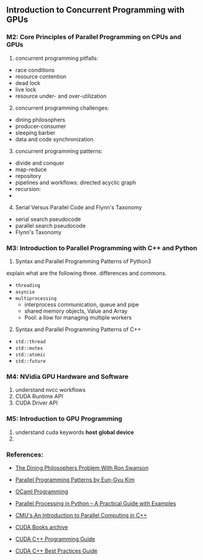 ## Introduction to Concurrent Programming with GPUs

### M2: Core Principles of Parallel Programming on CPUs and GPUs

1. concurrent programming pitfalls:
- race conditions
- resource contention
- dead lock
- live lock
- resource under- and over-utilization

2. concurrent programming challenges:
- dining philosophers
- producer-consumer
- sleeping barber
- data and code synchronization
  
3. concurrent programming patterns:
- divide and conquer
- map-reduce
- repository
- pipelines and workflows: directed acyclic graph
- recursion:
- 

4. Serial Versus Parallel Code and Flynn's Taxonomy
- serial search pseudocode
- parallel search pseudocode
- Flynn's Taxonomy

### M3: Introduction to Parallel Programming with C++ and Python

1. Syntax and Parallel Programming Patterns of Python3

explain what are the following three. differences and commons.
- `threading`
- `asyncio`
- `multiprocessing`
  - interprocess communication, queue and pipe
  - shared memory objects, Value and Array
  - Pool: a llow for managing multiple workers

2. Syntax and Parallel Programming Patterns of C++

- `std::thread`
- `std::mutex`
- `std::atomic`
- `std::future`



### M4: NVidia GPU Hardware and Software

1. understand nvcc workflows
2. CUDA Runtime API
3. CUDA Driver API


### M5: Introduction to GPU Programming

1. understand cuda keywords
__host__
__global__
__device__
2. 

### References:

- [The Dining Philosophers Problem With Ron Swanson](https://www.adit.io/posts/2013-05-11-The-Dining-Philosophers-Problem-With-Ron-Swanson.html)

- [Parallel Programming Patterns by Eun-Gyu Kim](https://snir.cs.illinois.edu/patterns/patterns.pdf)

- [OCaml Programming](https://cs3110.github.io/textbook/cover.html)

- [Parallel Processing in Python – A Practical Guide with Examples](https://www.machinelearningplus.com/python/parallel-processing-python/)

- [CMU's An Introduction to Parallel Computing in C++](https://www.cs.cmu.edu/afs/cs/academic/class/15210-f18/www/pasl.html)

- [CUDA Books archive](https://developer.nvidia.com/cuda-books-archive)

- [CUDA C++ Programming Guide](https://docs.nvidia.com/cuda/cuda-c-programming-guide/)

- [CUDA C++ Best Practices Guide](https://docs.nvidia.com/cuda/cuda-c-best-practices-guide/)
